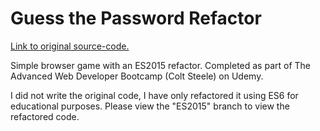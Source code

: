 # Guess the Password Refactor

[Link to original source-code.](https://github.com/rithmschool/guess_the_password)

Simple browser game with an ES2015 refactor. Completed as part of The Advanced Web Developer Bootcamp (Colt Steele) on Udemy.

I did not write the original code, I have only refactored it using ES6 for educational purposes. Please view the "ES2015" branch to view the refactored code.

